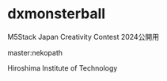 # dxmonsterball
M5Stack Japan Creativity Contest 2024公開用


master:nekopath


Hiroshima Institute of Technology
